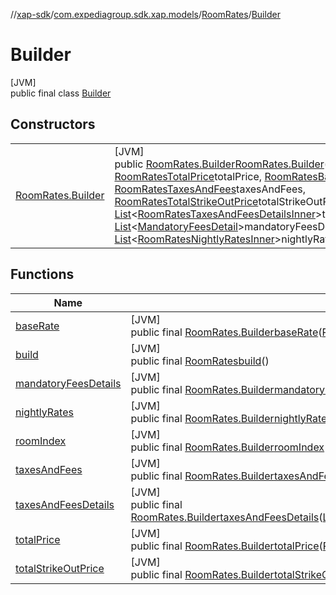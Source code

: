 //[xap-sdk](../../../../index.md)/[com.expediagroup.sdk.xap.models](../../index.md)/[RoomRates](../index.md)/[Builder](index.md)

# Builder

[JVM]\
public final class [Builder](index.md)

## Constructors

| | |
|---|---|
| [RoomRates.Builder](-room-rates.-builder.md) | [JVM]<br>public [RoomRates.Builder](index.md)[RoomRates.Builder](-room-rates.-builder.md)([Integer](https://docs.oracle.com/javase/8/docs/api/java/lang/Integer.html)roomIndex, [RoomRatesTotalPrice](../../-room-rates-total-price/index.md)totalPrice, [RoomRatesBaseRate](../../-room-rates-base-rate/index.md)baseRate, [RoomRatesTaxesAndFees](../../-room-rates-taxes-and-fees/index.md)taxesAndFees, [RoomRatesTotalStrikeOutPrice](../../-room-rates-total-strike-out-price/index.md)totalStrikeOutPrice, [List](https://docs.oracle.com/javase/8/docs/api/java/util/List.html)&lt;[RoomRatesTaxesAndFeesDetailsInner](../../-room-rates-taxes-and-fees-details-inner/index.md)&gt;taxesAndFeesDetails, [List](https://docs.oracle.com/javase/8/docs/api/java/util/List.html)&lt;[MandatoryFeesDetail](../../-mandatory-fees-detail/index.md)&gt;mandatoryFeesDetails, [List](https://docs.oracle.com/javase/8/docs/api/java/util/List.html)&lt;[RoomRatesNightlyRatesInner](../../-room-rates-nightly-rates-inner/index.md)&gt;nightlyRates) |

## Functions

| Name | Summary |
|---|---|
| [baseRate](base-rate.md) | [JVM]<br>public final [RoomRates.Builder](index.md)[baseRate](base-rate.md)([RoomRatesBaseRate](../../-room-rates-base-rate/index.md)baseRate) |
| [build](build.md) | [JVM]<br>public final [RoomRates](../index.md)[build](build.md)() |
| [mandatoryFeesDetails](mandatory-fees-details.md) | [JVM]<br>public final [RoomRates.Builder](index.md)[mandatoryFeesDetails](mandatory-fees-details.md)([List](https://docs.oracle.com/javase/8/docs/api/java/util/List.html)&lt;[MandatoryFeesDetail](../../-mandatory-fees-detail/index.md)&gt;mandatoryFeesDetails) |
| [nightlyRates](nightly-rates.md) | [JVM]<br>public final [RoomRates.Builder](index.md)[nightlyRates](nightly-rates.md)([List](https://docs.oracle.com/javase/8/docs/api/java/util/List.html)&lt;[RoomRatesNightlyRatesInner](../../-room-rates-nightly-rates-inner/index.md)&gt;nightlyRates) |
| [roomIndex](room-index.md) | [JVM]<br>public final [RoomRates.Builder](index.md)[roomIndex](room-index.md)([Integer](https://docs.oracle.com/javase/8/docs/api/java/lang/Integer.html)roomIndex) |
| [taxesAndFees](taxes-and-fees.md) | [JVM]<br>public final [RoomRates.Builder](index.md)[taxesAndFees](taxes-and-fees.md)([RoomRatesTaxesAndFees](../../-room-rates-taxes-and-fees/index.md)taxesAndFees) |
| [taxesAndFeesDetails](taxes-and-fees-details.md) | [JVM]<br>public final [RoomRates.Builder](index.md)[taxesAndFeesDetails](taxes-and-fees-details.md)([List](https://docs.oracle.com/javase/8/docs/api/java/util/List.html)&lt;[RoomRatesTaxesAndFeesDetailsInner](../../-room-rates-taxes-and-fees-details-inner/index.md)&gt;taxesAndFeesDetails) |
| [totalPrice](total-price.md) | [JVM]<br>public final [RoomRates.Builder](index.md)[totalPrice](total-price.md)([RoomRatesTotalPrice](../../-room-rates-total-price/index.md)totalPrice) |
| [totalStrikeOutPrice](total-strike-out-price.md) | [JVM]<br>public final [RoomRates.Builder](index.md)[totalStrikeOutPrice](total-strike-out-price.md)([RoomRatesTotalStrikeOutPrice](../../-room-rates-total-strike-out-price/index.md)totalStrikeOutPrice) |
